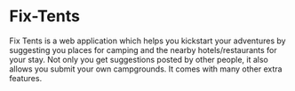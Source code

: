 # Fix-Tents
Fix Tents is a web application which helps you kickstart your adventures by suggesting you places for camping and the nearby hotels/restaurants for your stay. Not only you get suggestions posted by other people, it also allows you submit your own campgrounds. It comes with many other extra features.  
